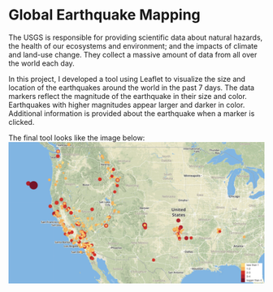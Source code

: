 # Global Earthquake Mapping 

The USGS is responsible for providing scientific data about natural hazards, the health of our ecosystems and environment; and the impacts of climate and land-use change. They collect a massive amount of data from all over the world each day. 

In this project, I developed a tool using Leaflet to visualize the size and location of the earthquakes around the world in the past 7 days.
The data markers reflect the magnitude of the earthquake in their size and color. Earthquakes with higher magnitudes appear larger and darker in color. 
Additional information is provided about the earthquake when a marker is clicked. 


The final tool looks like the image below:
![image](Earthquake.png)

